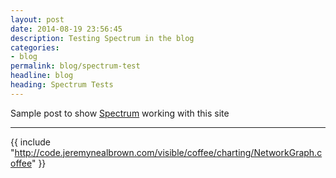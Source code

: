 ```yaml
---
layout: post
date: 2014-08-19 23:56:45
description: Testing Spectrum in the blog
categories:
- blog
permalink: blog/spectrum-test
headline: blog
heading: Spectrum Tests
---
```


Sample post to show [Spectrum](https://github.com/jeremynealbrown/spectrum) working with this site

____

<canvas id="spectrum-test-canvas" class="post-canvas" width="800" height="550"></canvas>
<script>
require(['spectrum/Player', 'visible/charting/NetworkGraph'], function(Player, App) {
    var canvas = document.getElementById("spectrum-test-canvas");
    var ctx = canvas.getContext('2d');
    var app = new App(ctx);

    var player = new Player(canvas);
    player.setRenderer(app);
    player.init();
    player.play();
});
</script>

{{ include "http://code.jeremynealbrown.com/visible/coffee/charting/NetworkGraph.coffee" }}
